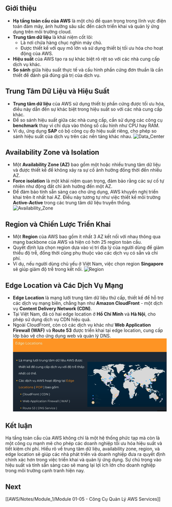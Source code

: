 ## Giới thiệu
- **Hạ tầng toàn cầu của AWS** là một chủ đề quan trọng trong lĩnh vực điện toán đám mây, ảnh hưởng sâu sắc đến cách triển khai và quản lý ứng dụng trên môi trường cloud.
- **Trung tâm dữ liệu** là khái niệm cốt lõi:
    - Là nơi chứa hàng chục nghìn máy chủ.
    - Được thiết kế với quy mô lớn và sử dụng thiết bị tối ưu hóa cho hoạt động của AWS.
- **Hiệu suất** của AWS tạo ra sự khác biệt rõ rệt so với các nhà cung cấp dịch vụ khác.
- **So sánh** giữa hiệu suất thực tế và cấu hình phần cứng đơn thuần là cần thiết để đánh giá đúng giá trị của dịch vụ.
## Trung Tâm Dữ Liệu và Hiệu Suất
- **Trung tâm dữ liệu** của AWS sử dụng thiết bị phần cứng được tối ưu hóa, điều này dẫn đến sự khác biệt trong hiệu suất so với các nhà cung cấp khác.
- Để so sánh hiệu suất giữa các nhà cung cấp, cần sử dụng các công cụ **benchmark** thay vì chỉ dựa vào thông số cấu hình như CPU hay RAM.
- Ví dụ, ứng dụng **SAP** có bộ công cụ đo hiệu suất riêng, cho phép so sánh hiệu suất của dịch vụ trên các nền tảng khác nhau.
![Data_Center](AWS-FCJ-Notes/Notes/Module_1/attachments/Data_Center.png)
## Availability Zone và Isolation
- Một **Availability Zone (AZ)** bao gồm một hoặc nhiều trung tâm dữ liệu và được thiết kế để không xảy ra sự cố ảnh hưởng đồng thời đến nhiều AZ.
- **Force isolation** là một khái niệm quan trọng, đảm bảo rằng các sự cố tự nhiên như động đất chỉ ảnh hưởng đến một AZ.
- Để đảm bảo tính sẵn sàng cao cho ứng dụng, AWS khuyến nghị triển khai trên ít nhất hai AZ. Điều này tương tự như việc thiết kế môi trường **Active-Active** trong các trung tâm dữ liệu truyền thống.
![Availability_Zone](AWS-FCJ-Notes/Notes/Module_1/attachments/Availability_Zone.png)
## Region và Chiến Lược Triển Khai
- Một **Region** của AWS bao gồm ít nhất 3 AZ kết nối với nhau thông qua mạng backbone của AWS và hiện có hơn 25 region toàn cầu.
- Quyết định lựa chọn region dựa vào vị trí địa lý của người dùng để giảm thiểu độ trễ, đồng thời cũng phụ thuộc vào các dịch vụ có sẵn và chi phí.
- Ví dụ, nếu người dùng chủ yếu ở Việt Nam, việc chọn region **Singapore** sẽ giúp giảm độ trễ trong kết nối.
![Region](AWS-FCJ-Notes/Notes/Module_1/attachments/Region.png)
## Edge Location và Các Dịch Vụ Mạng
- **Edge Location** là mạng lưới trung tâm dữ liệu thứ cấp, thiết kế để hỗ trợ các dịch vụ mạng biên, chẳng hạn như **Amazon CloudFront** - một dịch vụ **Content Delivery Network (CDN)**.
- Tại Việt Nam, đã có hai edge location ở **Hồ Chí Minh** và **Hà Nội**, cho phép sử dụng dịch vụ CDN hiệu quả.
- Ngoài CloudFront, còn có các dịch vụ khác như **Web Application Firewall (WAF)** và **Route 53** được triển khai tại edge location, cung cấp lớp bảo vệ cho ứng dụng web và quản lý DNS.
![Edge_Locations](attachments/Edge_Locations.png)
## Kết luận
Hạ tầng toàn cầu của AWS không chỉ là một hệ thống phức tạp mà còn là một công cụ mạnh mẽ cho phép các doanh nghiệp tối ưu hóa hiệu suất và tiết kiệm chi phí. Hiểu rõ về trung tâm dữ liệu, availability zone, region, và edge location sẽ giúp các nhà phát triển và doanh nghiệp đưa ra quyết định chính xác hơn trong việc triển khai và quản lý ứng dụng. Sự chú trọng vào hiệu suất và tính sẵn sàng cao sẽ mang lại lợi ích lớn cho doanh nghiệp trong môi trường cạnh tranh hiện nay.

## Next
[[AWS/Notes/Module_1/Module 01-05 - Công Cụ Quản Lý AWS Services]]